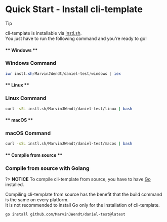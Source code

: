 # Quick Start - Install cli-template

> [!TIP]
> cli-template is installable via [instl.sh](https://instl.sh).\
> You just have to run the following command and you're ready to go!

<!-- tabs:start -->

#### ** Windows **

### Windows Command

```powershell
iwr instl.sh/MarvinJWendt/daniel-test/windows | iex
```

#### ** Linux **

### Linux Command

```bash
curl -sSL instl.sh/MarvinJWendt/daniel-test/linux | bash
```

#### ** macOS **

### macOS Command

```bash
curl -sSL instl.sh/MarvinJWendt/daniel-test/macos | bash
```

#### ** Compile from source **

### Compile from source with Golang

?> **NOTICE**
To compile cli-template from source, you have to have [Go](https://golang.org/) installed.

Compiling cli-template from source has the benefit that the build command is the same on every platform.\
It is not recommended to install Go only for the installation of cli-template.

```command
go install github.com/MarvinJWendt/daniel-test@latest
```

<!-- tabs:end -->
